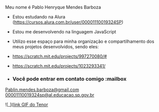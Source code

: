 Meu nome é Pablo Henryque Mendes Barboza

- Estou estudando na Alura (https://cursos.alura.com.br/user/00001110019324SP)
- Estou me desenvolvendo na linguagem JavaScript
- Utilizo esse espaço para minha organização e compartilhamento dos meus projetos desenvolvidos, sendo eles:
- https://scratch.mit.edu/projects/997270080/#
- https://scratch.mit.edu/projects/1023293341/

- ### Você pode entrar em contato comigo :mailbox

Pablin.mendes.barboza@gmail.com
00001110019324sp@al.educacao.sp.gov.br


![_]([link GIF do Tenor](https://tenor.com/bxNKA.gif)
